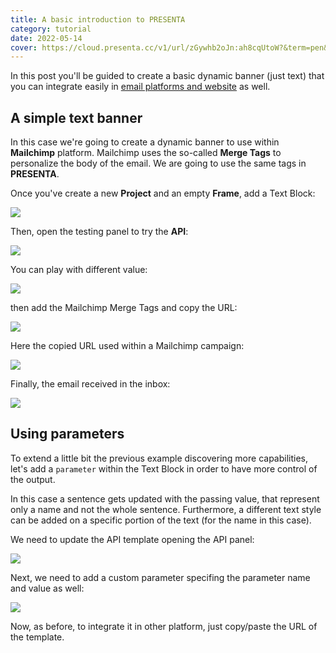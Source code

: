 ```yaml
---
title: A basic introduction to PRESENTA
category: tutorial
date: 2022-05-14
cover: https://cloud.presenta.cc/v1/url/zGywhb2oJn:ah8cqUtoW?&term=pen&title=A basic introduction to PRESENTA&subtitle=Tutorial
---
```


In this post you'll be guided to create a basic dynamic banner (just text) that you can integrate easily in [email platforms and website](/blog/why-you-need-presenta) as well.

## A simple text banner

In this case we're going to create a dynamic banner to use within **Mailchimp** platform. Mailchimp uses the so-called **Merge Tags** to personalize the body of the email. We are going to use the same tags in **PRESENTA**.

Once you've create a new **Project** and an empty **Frame**, add a Text Block:

<div class="img">

![](../blog/a-basic-introduction-to-presenta/01.png)

</div>

Then, open the testing panel to try the **API**:

<div class="img">

![](../blog/a-basic-introduction-to-presenta/02.png)

</div>

You can play with different value:

<div class="img">

![](../blog/a-basic-introduction-to-presenta/03.png)

</div>

then add the Mailchimp Merge Tags and copy the URL:

<div class="img">

![](../blog/a-basic-introduction-to-presenta/04.png)

</div>

Here the copied URL used within a Mailchimp campaign:

<div class="img">

![](../blog/a-basic-introduction-to-presenta/05.png)

</div>

Finally, the email received in the inbox:

<div class="img">

![](../blog/a-basic-introduction-to-presenta/06.png)

</div>




## Using parameters

To extend a little bit the previous example discovering more capabilities, let's add a `parameter` within the Text Block in order to have more control of the output.

In this case a sentence gets updated with the passing value, that represent only a name and not the whole sentence. Furthermore, a different text style can be added on a specific portion of the text (for the name in this case).

We need to update the API template opening the API panel:

<div class="img">

![](../blog/a-basic-introduction-to-presenta/07.png)

</div>

Next, we need to add a custom parameter specifing the parameter name and value as well:

<div class="img">

![](../blog/a-basic-introduction-to-presenta/08.png)

</div>

Now, as before, to integrate it in other platform, just copy/paste the URL of the template.